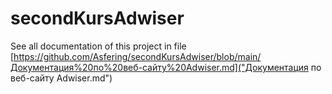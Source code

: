 # secondKursAdwiser
See all documentation of this project in file [https://github.com/Asfering/secondKursAdwiser/blob/main/Документация%20по%20веб-сайту%20Adwiser.md]("Документация по веб-сайту Adwiser.md")
